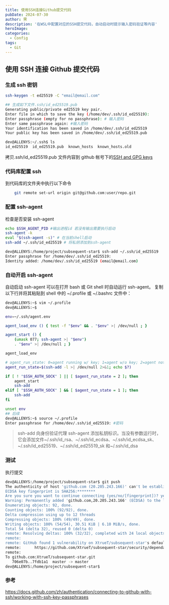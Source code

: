 ```yaml
---
title: 使用SSH连接Github提交代码
pubDate: 2024-07-30
author: 霁
description: '在WSL中配置对应的SSH提交代码，自动启动时提示输入密码验证等内容'
heroImage:
categories:
  - Config
tags:
  - Git
---
```


## 使用 SSH 连接 Github 提交代码

### 生成 ssh 密钥

```bash
ssh-keygen -t ed25519 -C "email@email.com"

## 生成如下文件.ssh/id_ed25519.pub
Generating public/private ed25519 key pair.
Enter file in which to save the key (/home/dev/.ssh/id_ed25519):
Enter passphrase (empty for no passphrase): # 输入密码
Enter same passphrase again: #输入密码
Your identification has been saved in /home/dev/.ssh/id_ed25519
Your public key has been saved in /home/dev/.ssh/id_ed25519.pub

dev@ALLENYS:~/.ssh$ ls
id_ed25519  id_ed25519.pub  known_hosts  known_hosts.old
```

拷贝.ssh/id_ed25519.pub 文件内容到 github 帐号下的[SSH and GPG keys](https://github.com/settings/keys)

### 代码库配置 ssh

到代码库的文件夹中执行以下命令

```bash
    git remote set-url origin git@github.com:user/repo.git
```

### 配置 ssh-agent

检查是否安装 ssh-agent

```bash
echo $SSH_AGENT_PID #输出进程id 若没有输出需要执行启动
ssh-agent -k
eval "$(ssh-agent -s)" # 在当前shell启动
ssh-add ~/.ssh/id_ed25519 # 将私钥添加到ssh-agent

dev@ALLENYS:/home/project/subsequent-star$ ssh-add ~/.ssh/id_ed25519
Enter passphrase for /home/dev/.ssh/id_ed25519:
Identity added: /home/dev/.ssh/id_ed25519 (email@email.com)

```

### 自动开启 ssh-agent

自动启动 ssh-agent
可以在打开 bash 或 Git shell 时自动运行 ssh-agent。 复制以下行并将其粘贴到 shell 中的 ~/.profile 或 ~/.bashrc 文件中：

```bash
dev@ALLENYS:~$ vim ~/.profile
dev@ALLENYS:~$

env=~/.ssh/agent.env

agent_load_env () { test -f "$env" && . "$env" >| /dev/null ; }

agent_start () {
    (umask 077; ssh-agent >| "$env")
    . "$env" >| /dev/null ; }

agent_load_env

# agent_run_state: 0=agent running w/ key; 1=agent w/o key; 2=agent not running
agent_run_state=$(ssh-add -l >| /dev/null 2>&1; echo $?)

if [ ! "$SSH_AUTH_SOCK" ] || [ $agent_run_state = 2 ]; then
    agent_start
    ssh-add
elif [ "$SSH_AUTH_SOCK" ] && [ $agent_run_state = 1 ]; then
    ssh-add
fi

unset env
## 后续
dev@ALLENYS:~$ source ~/.profile
Enter passphrase for /home/dev/.ssh/id_ed25519: #密码
```

> ssh-add 向身份验证代理 ssh-agent 添加私钥标识。当没有参数运行时，它会添加文件~/.ssh/id_rsa、~/.ssh/id_ecdsa、~/.ssh/id_ecdsa_sk、~/.ssh/id_ed25519、~/.ssh/id_ed25519_sk 和~/.ssh/id_dsa

### 测试
 执行提交
```bash
dev@ALLENYS:/home/project/subsequent-star$ git push
The authenticity of host 'github.com (20.205.243.166)' can't be established.
ECDSA key fingerprint is SHA256:********
Are you sure you want to continue connecting (yes/no/[fingerprint])? yes
Warning: Permanently added 'github.com,20.205.243.166' (ECDSA) to the list of known hosts.
Enumerating objects: 92, done.
Counting objects: 100% (92/92), done.
Delta compression using up to 12 threads
Compressing objects: 100% (49/49), done.
Writing objects: 100% (54/54), 30.51 KiB | 6.10 MiB/s, done.
Total 54 (delta 32), reused 0 (delta 0)
remote: Resolving deltas: 100% (32/32), completed with 24 local objects.
remote:
remote: GitHub found 1 vulnerability on XtrueT/subsequent-star's default branch (1 high). To find out more, visit:
remote:      https://github.com/XtrueT/subsequent-star/security/dependabot/11
remote:
To github.com:XtrueT/subsequent-star.git
   706e07b..7fdb1a1  master -> master
dev@ALLENYS:/home/project/subsequent-star$

```

### 参考

https://docs.github.com/zh/authentication/connecting-to-github-with-ssh/working-with-ssh-key-passphrases

